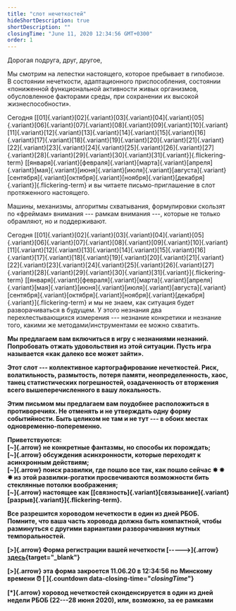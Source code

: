 ```yaml
---
title: "слот нечеткостей"
hideShortDescription: true
shortDescription: ""
closingTime: "June 11, 2020 12:34:56 GMT+0300"
order: 1
---
```


Дорогая подруга, друг, другое,

Мы смотрим на лепестки настоящего, которое пребывает в гипобиозе. В состоянии нечеткости, адаптационного приспособления, состоянии «пониженной функциональной активности живых организмов, обусловленное факторами среды, при сохранении их высокой жизнеспособности».

Сегодня [[01]{.variant}[02]{.variant}[03]{.variant}[04]{.variant}[05]{.variant}[06]{.variant}[07]{.variant}[08]{.variant}[09]{.variant}[10]{.variant}[11]{.variant}[12]{.variant}[13]{.variant}[14]{.variant}[15]{.variant}[16]{.variant}[17]{.variant}[18]{.variant}[19]{.variant}[20]{.variant}[21]{.variant}[22]{.variant}[23]{.variant}[24]{.variant}[25]{.variant}[26]{.variant}[27]{.variant}[28]{.variant}[29]{.variant}[30]{.variant}[31]{.variant}]{.flickering-term}&nbsp;[[января]{.variant}[февраля]{.variant}[марта]{.variant}[апреля]{.variant}[мая]{.variant}[июня]{.variant}[июля]{.variant}[августа]{.variant}[сентября]{.variant}[октября]{.variant}[ноября]{.variant}[декабря]{.variant}]{.flickering-term} и вы читаете письмо-приглашение в слот протяженного настоящего.

Машины, механизмы, алгоритмы схватывания, формулировки скользят по «фреймам» внимания --- рамкам внимания ---, которые не только обрамляют, но и поддерживают.

Сегодня [[01]{.variant}[02]{.variant}[03]{.variant}[04]{.variant}[05]{.variant}[06]{.variant}[07]{.variant}[08]{.variant}[09]{.variant}[10]{.variant}[11]{.variant}[12]{.variant}[13]{.variant}[14]{.variant}[15]{.variant}[16]{.variant}[17]{.variant}[18]{.variant}[19]{.variant}[20]{.variant}[21]{.variant}[22]{.variant}[23]{.variant}[24]{.variant}[25]{.variant}[26]{.variant}[27]{.variant}[28]{.variant}[29]{.variant}[30]{.variant}[31]{.variant}]{.flickering-term}&nbsp;[[января]{.variant}[февраля]{.variant}[марта]{.variant}[апреля]{.variant}[мая]{.variant}[июня]{.variant}[июля]{.variant}[августа]{.variant}[сентября]{.variant}[октября]{.variant}[ноября]{.variant}[декабря]{.variant}]{.flickering-term} и мы не знаем, как ситуация будет разворачиваться в будущем. У этого незнания два перехлестывающихся измерения --- незнание конкретики и незнание того, какими же методами/инструментами ее можно схватить.

**Мы предлагаем вам включиться в игру с незнаниями незнаний. Попробовать отжать удовольствия из этой ситуации. Пусть игра называется «как далеко все может зайти».**

**Этот слот --- коллективное картографирование нечеткостей. Риск, волатильность, размытость, потеря памяти, неопределенность, хаос, танец статистических погрешностей, озадаченность от вторжения всего вышеперечисленного в вашу локальность.**

**Этим письмом мы предлагаем вам поудобнее расположиться в противоречиях. Не отменять и не утверждать одну форму событийности. Быть целиком не там и не тут --- в обоих местах одновременно-попеременно.**

**Приветствуются:**  
**[~]{.arrow} не конкретные фантазмы, но способы их порождать;**  
**[~]{.arrow} обсуждения асинхронности, которые переходят к асинхронным действиям;**  
**[~]{.arrow} поиск развилки, где пошло все так, как пошло сейчас ✸ ✸ ✸ из этой развилки-рогатки просвечиваются возможности бить стеклянные потолки воображения;**  
**[~]{.arrow} настоящее как [[связность]{.variant}[связывание]{.variant}[разрыв]{.variant}]{.flickering-term}.**

**Все разрешится хороводом нечеткости в один из дней РБОБ. Помните, что ваша часть хоровода должна быть компактной, чтобы разминуться с другими вариантами разворачивания мутных темпоральностей.**

**[>]{.arrow} Форма регистрации вашей нечеткости [----->]{.arrow} [здесь](https://docs.google.com/forms/d/e/1FAIpQLSeFVyGnPmmFusU-KxGcjcDJOneEmwZFNMJ7npVErw0Bv4mgOw/viewform){target="_blank"}**

**[>]{.arrow} эта форма закроется 11.06.20 в 12:34:56 по Минскому времени ⏰&nbsp;[&nbsp;]{.countdown data-closing-time="$closingTime$"}**

**[*]{.arrow} хоровод нечеткостей сконденсируется в один из дней недели РБОБ (22---28 июня 2020), или, возможно, за ее рамками**
